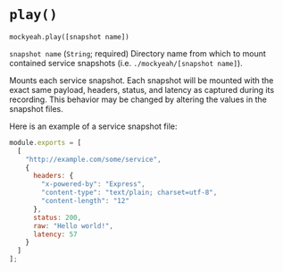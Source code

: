 # `play()`

`mockyeah.play([snapshot name])`

`snapshot name` (`String`; required) Directory name from which to mount contained
service snapshots (i.e. `./mockyeah/[snapshot name]`).

Mounts each service snapshot. Each snapshot will be mounted with the
exact same payload, headers, status, and latency as captured during its recording.
This behavior may be changed by altering the values in the snapshot files.

Here is an example of a service snapshot file:

```js
module.exports = [
  [
    "http://example.com/some/service",
    {
      headers: {
        "x-powered-by": "Express",
        "content-type": "text/plain; charset=utf-8",
        "content-length": "12"
      },
      status: 200,
      raw: "Hello world!",
      latency: 57
    }
  ]
];
```
